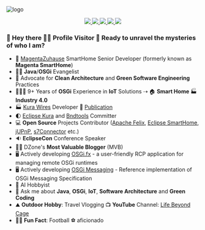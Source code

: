 ![logo](banner.png)

<p align='center'>
<a href="https://www.linkedin.com/in/amitjoy/" target="_blank">
    <img src="https://img.shields.io/badge/LinkedIn-0077B5?style=for-the-badge&logo=linkedin&logoColor=white" />
</a>
<a href="https://twitter.com/am1t_m0ndal" target="_blank">
    <img src="https://img.shields.io/badge/Twitter-1DA1F2?style=for-the-badge&logo=twitter&logoColor=white" />
</a>
<a href="https://www.facebook.com/amitjoy" target="_blank">
    <img src="https://img.shields.io/badge/Facebook-1877F2?style=for-the-badge&logo=facebook&logoColor=white" />
</a>
<a href="https://www.youtube.com/lifebeyondcage" target="_blank">
    <img src="https://img.shields.io/badge/YouTube-FF0000?style=for-the-badge&logo=youtube&logoColor=white" />
</a>
<a href="mailto:admin@amitinside.com" target="_blank">
    <img src="https://img.shields.io/badge/Email-0078D4?style=for-the-badge&logo=microsoft-outlook&logoColor=white" />
</a>
</p>

### 🌈 Hey there 👋🏻 Profile Visitor 👀 Ready to unravel the mysteries of who I am?

- 🏡 [MagentaZuhause](https://www.smarthome.de) SmartHome Senior Developer (formerly known as **Magenta SmartHome**)
- 🥷🏻 <b>Java</b>/<b>OSGi</b> Evangelist
- 🛟 Advocate for <b>Clean Architecture</b> and <b>Green Software Engineering</b> Practices
- 👨🏻‍💻 9+ Years of <b>OSGi</b> Experience in <b>IoT</b> Solutions ⇢ 🏠 <b>Smart Home</b> 🏭 <b>Industry 4.0</b>
- 🏭 [Kura Wires](https://eclipse.github.io/kura/wires/kura-wires-intro.html) Developer 📘 [Publication](https://www.amazon.de/Kura-Wires-Development-Component-managing/dp/6202205423)
- 🌓 [Eclipse Kura](https://github.com/eclipse/kura) and [Bndtools](https://github.com/bndtools/bnd) Committer
- 💻 <b>Open Source</b> Projects Contributor ([Apache Felix](https://github.com/apache/felix-dev), [Eclipse SmartHome](https://github.com/eclipse-archived/smarthome), [jUPnP](https://github.com/jupnp/jupnp), [s7Connector](https://github.com/s7connector/s7connector) etc.)
- 🔉 <b>EclipseCon</b> Conference Speaker
- ✍🏼 DZone's <b>Most Valuable Blogger</b> (MVB)
- 🖥️ Actively developing [OSGi.fx](https://github.com/amitjoy/osgifx-console) - a user-friendly RCP application for managing remote OSGi runtimes
- 🖥️ Actively developing [OSGi Messaging](https://github.com/amitjoy/osgi-messaging) - Reference implementation of OSGi Messaging Specification
- 🤖 AI Hobbyist
- 💬 Ask me about <b>Java</b>, <b>OSGi</b>, <b>IoT</b>, <b>Software Architecture</b> and <b>Green Coding</b>
- ⛰ <b>Outdoor Hobby</b>: Travel Vlogging 📺 <b>YouTube</b> Channel: [Life Beyond Cage](https://www.youtube.com/lifebeyondcage)
- 💂‍♀️ <b>Fun Fact</b>: Football ⚽️ aficionado
